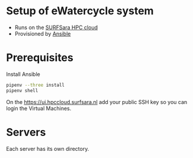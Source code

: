 # Setup of eWatercycle system

* Runs on the [SURFSara HPC cloud](https://userinfo.surfsara.nl/systems/hpc-cloud)
* Provisioned by [Ansible](https://docs.ansible.com/ansible/latest/index.html)

# Prerequisites

Install Ansible

```bash
pipenv --three install
pipenv shell
```

On the https://ui.hpccloud.surfsara.nl add your public SSH key so you can login the Virtual Machines.

# Servers

Each server has its own directory.
